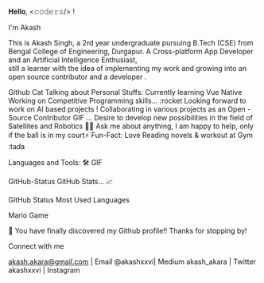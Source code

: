  𝐇𝐞𝐥𝐥𝐨, <𝚌𝚘𝚍𝚎𝚛𝚜/> !  

I'm Akash  

This is Akash Singh, a 2rd year undergraduate pursuing B.Tech (CSE) from Bengal College of Engineering, Durgapur. 
A Cross-platform App Developer  and an Artificial Intelligence Enthusiast,    
still a learner with the idea of implementing my work and growing into an open source contributor  and a developer  .

Github Cat
 Talking about Personal Stuffs:
 Currently learning Vue Native
  Working on Competitive Programming skills... :rocket
 Looking forward to work on AI based projects  !
  Collaborating in various projects as an Open - Source Contributor GIF ...
  Desire to develop new possibilities in the field of Satellites and Robotics 👨‍💻
 Ask me about anything, I am happy to help, only if the ball is in my court⚡️
 Fun-Fact: Love Reading novels & workout at Gym :tada



Languages and Tools: 🛠 GIF

            

GitHub-Status GitHub Stats... 📈

GitHub Status Most Used Languages

Mario Game




🔭 You have finally discovered my Github profile!! 
Thanks for stopping by! 

Connect with me 

akash.akara@gmail.com | Email
@akashxxvi| Medium
akash_akara | Twitter
akashxxvi | Instagram
 
